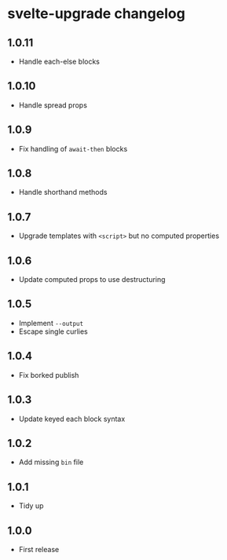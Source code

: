 # svelte-upgrade changelog

## 1.0.11

* Handle each-else blocks

## 1.0.10

* Handle spread props

## 1.0.9

* Fix handling of `await-then` blocks

## 1.0.8

* Handle shorthand methods

## 1.0.7

* Upgrade templates with `<script>` but no computed properties

## 1.0.6

* Update computed props to use destructuring

## 1.0.5

* Implement `--output`
* Escape single curlies

## 1.0.4

* Fix borked publish

## 1.0.3

* Update keyed each block syntax

## 1.0.2

* Add missing `bin` file

## 1.0.1

* Tidy up

## 1.0.0

* First release